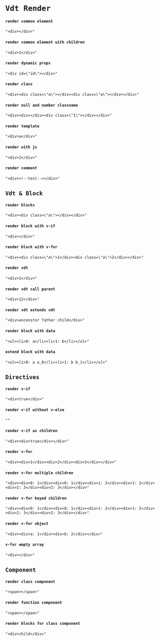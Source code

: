 # `Vdt Render`

#### `render common element`

```
"<div></div>"
```

#### `render common element with children`

```
"<div>1</div>"
```

#### `render dynamic props`

```
"<div id=\"id\"></div>"
```

#### `render class`

```
"<div><div class=\"a\"></div><div class=\"a\"></div></div>"
```

#### `render null and number classname`

```
"<div><div></div><div class=\"1\"></div></div>"
```

#### `render template`

```
"<div>a</div>"
```

#### `render with js`

```
"<div>1</div>"
```

#### `render comment`

```
"<div><!--test--></div>"
```

## `Vdt & Block`

####   `render blocks`

```
"<div><div class=\"a\"></div></div>"
```

####   `render block with v-if`

```
"<div></div>"
```

####   `render block with v-for`

```
"<div><div class=\"a\">1</div><div class=\"a\">2</div></div>"
```

####   `render vdt`

```
"<div>1</div>"
```

####   `render vdt call parent`

```
"<div>12</div>"
```

####   `render vdt extends vdt`

```
"<div>ancenstor father child</div>"
```

####   `render block with data`

```
"<ul><li>0: a</li><li>1: b</li></ul>"
```

####   `extend block with data`

```
"<ul><li>0: a a_0</li><li>1: b b_1</li></ul>"
```

## `Directives`

####   `render v-if`

```
"<div>true</div>"
```

####   `render v-if without v-else`

```
""
```

####   `render v-if as children`

```
"<div><div>true</div></div>"
```

####   `render v-for`

```
"<div><div>1</div><div>2</div><div>3</div></div>"
```

####   `render v-for multiple children`

```
"<div><div>0: 1</div><div>0: 1</div><div>1: 2</div><div>1: 2</div><div>2: 3</div><div>2: 3</div></div>"
```

####   `render v-for keyed children`

```
"<div><div>0: 1</div><div>0: 1</div><div>1: 2</div><div>1: 2</div><div>2: 3</div><div>2: 3</div></div>"
```

####   `render v-for object`

```
"<div><div>a: 1</div><div>b: 2</div></div>"
```

####   `v-for empty array`

```
"<div></div>"
```

## `Component`

####   `render class component`

```
"<span></span>"
```

####   `render function component`

```
"<span></span>"
```

####   `render blocks for class component`

```
"<div>child</div>"
```

